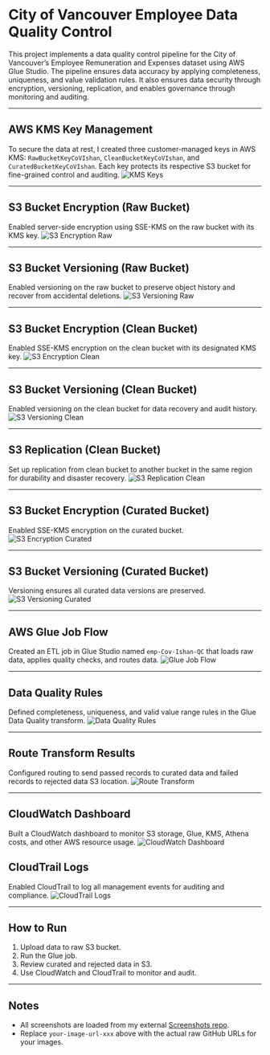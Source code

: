 # City of Vancouver Employee Data Quality Control

This project implements a data quality control pipeline for the City of Vancouver’s Employee Remuneration and Expenses dataset using AWS Glue Studio. The pipeline ensures data accuracy by applying completeness, uniqueness, and value validation rules. It also ensures data security through encryption, versioning, replication, and enables governance through monitoring and auditing.

---

## AWS KMS Key Management
To secure the data at rest, I created three customer-managed keys in AWS KMS: `RawBucketKeyCoVIshan`, `CleanBucketKeyCoVIshan`, and `CuratedBucketKeyCoVIshan`. Each key protects its respective S3 bucket for fine-grained control and auditing.
![KMS Keys](https://github.com/ishan1235k/Screenshots/blob/main/Screenshot%202025-06-14%20134529.png)

---

## S3 Bucket Encryption (Raw Bucket)
Enabled server-side encryption using SSE-KMS on the raw bucket with its KMS key.
![S3 Encryption Raw](https://github.com/ishan1235k/Screenshots/blob/main/Screenshot%202025-06-14%20134740.png)

---

## S3 Bucket Versioning (Raw Bucket)
Enabled versioning on the raw bucket to preserve object history and recover from accidental deletions.
![S3 Versioning Raw](https://github.com/ishan1235k/Screenshots/blob/main/Screenshot%202025-06-14%20134841.png)

---

## S3 Bucket Encryption (Clean Bucket)
Enabled SSE-KMS encryption on the clean bucket with its designated KMS key.
![S3 Encryption Clean](https://github.com/ishan1235k/Screenshots/blob/main/Screenshot%202025-06-14%20135553.png)

---

## S3 Bucket Versioning (Clean Bucket)
Enabled versioning on the clean bucket for data recovery and audit history.
![S3 Versioning Clean](https://github.com/ishan1235k/Screenshots/blob/main/Screenshot%202025-06-14%20135448.png)

---

## S3 Replication (Clean Bucket)
Set up replication from clean bucket to another bucket in the same region for durability and disaster recovery.
![S3 Replication Clean](https://github.com/ishan1235k/Screenshots/blob/main/Screenshot%202025-06-14%20141042.png)

---

## S3 Bucket Encryption (Curated Bucket)
Enabled SSE-KMS encryption on the curated bucket.
![S3 Encryption Curated](https://github.com/ishan1235k/Screenshots/blob/main/Screenshot%202025-06-14%20140412.png)

---

## S3 Bucket Versioning (Curated Bucket)
Versioning ensures all curated data versions are preserved.
![S3 Versioning Curated](https://github.com/ishan1235k/Screenshots/blob/main/Screenshot%202025-06-14%20140327.png)

---

## AWS Glue Job Flow
Created an ETL job in Glue Studio named `emp-Cov-Ishan-QC` that loads raw data, applies quality checks, and routes data.
![Glue Job Flow](https://github.com/ishan1235k/Screenshots/blob/main/Screenshot%202025-06-14%20235608.png)

---

## Data Quality Rules
Defined completeness, uniqueness, and valid value range rules in the Glue Data Quality transform.
![Data Quality Rules](https://github.com/ishan1235k/Screenshots/blob/main/Screenshot%202025-06-14%20235635.png)

---

## Route Transform Results
Configured routing to send passed records to curated data and failed records to rejected data S3 location.
![Route Transform](https://github.com/ishan1235k/Screenshots/blob/main/Screenshot%202025-06-15%20000758.png)

---

## CloudWatch Dashboard
Built a CloudWatch dashboard to monitor S3 storage, Glue, KMS, Athena costs, and other AWS resource usage.
![CloudWatch Dashboard](https://github.com/ishan1235k/Screenshots/blob/main/Screenshot%202025-06-15%20130928.png)



## CloudTrail Logs
Enabled CloudTrail to log all management events for auditing and compliance.
![CloudTrail Logs](https://github.com/ishan1235k/Screenshots/blob/main/Screenshot%202025-06-15%20134209.png)

---

## How to Run
1. Upload data to raw S3 bucket.
2. Run the Glue job.
3. Review curated and rejected data in S3.
4. Use CloudWatch and CloudTrail to monitor and audit.

---

## Notes
- All screenshots are loaded from my external [Screenshots repo](https://github.com/ishan1235k/Screenshots).
- Replace `your-image-url-xxx` above with the actual raw GitHub URLs for your images.
